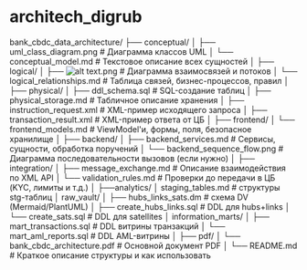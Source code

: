 # architech_digrub
bank_cbdc_data_architecture/
├── conceptual/
│   ├── uml_class_diagram.png         # Диаграмма классов UML
│   └── conceptual_model.md           # Текстовое описание всех сущностей
│
├── logical/
│   ├── ![alt text](image.png).png         # Диаграмма взаимосвязей и потоков
│   └── logical_relationships.md      # Таблица связей, бизнес-процессов, правил
│
├── physical/
│   ├── ddl_schema.sql                # SQL-создание таблиц
│   ├── physical_storage.md           # Табличное описание хранения
│   ├── instruction_request.xml       # XML-пример исходящего запроса
│   ├── transaction_result.xml        # XML-пример ответа от ЦБ
│
├── frontend/
│   └── frontend_models.md            # ViewModel'и, формы, поля, безопасное хранилище
│
├── backend/
│   ├── backend_services.md           # Сервисы, сущности, обработка поручений
│   └── backend_sequence_flow.png     # Диаграмма последовательности вызовов (если нужно)
│
├── integration/
│   ├── message_exchange.md           # Описание взаимодействия по XML API
│   └── validation_rules.md           # Проверки до передачи в ЦБ (KYC, лимиты и т.д.)
│
├──analytics/
│   staging_tables.md           # структуры stg-таблиц
│   raw_vault/
│   ├── hubs_links_sats.dm      # схема DV (Mermaid/PlantUML)
│   ├── create_hubs_links.sql   # DDL для hubs+links
│   └── create_sats.sql         # DDL для satellites
│   information_marts/
│   ├── mart_transactions.sql   # DDL витрины транзакций
│   └── mart_aml_reports.sql    # DDL AML-витрины
│
├── pdf/
│   └── bank_cbdc_architecture.pdf    # Основной документ PDF
│
└── README.md                         # Краткое описание структуры и как использовать
